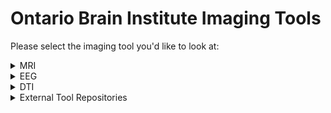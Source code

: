 # Ontario Brain Institute Imaging Tools

Please select the imaging tool you'd like to look at:

    
    
<details>
<summary>MRI</summary> 
    &nbsp  
    <blockquote><details><summary> Data Collection Pipelines</summary>
MRI data is collected and processed in the MRI scanner before undergoing data curation.
</details></blockquote>

<blockquote><details><summary> Data Curation and Processing Pipelines</summary>
&nbsp 
    
| Tool/Pipeline | Description | Requirements | Compute Location | Research Area(s) |
| ---------------- | ----------- | --------------------------- | ----------- | ---------|
| Naming convention pipeline | Pipeline that re-names data to be more easily processed on SPReD.<details><summary>License</summary>Creative Commons Attribution 3.0</details> | N/A | [Brain-CODE](https://www.braincode.ca/) | Cerebral Palsy, Depression, Epilepsy, Neurodegeneration, Neurodevelopment |
| Scan Aquisition Pipeline | Pipeline that checks to see if there's a scan acquisition protocol which outlines specific criteria for scans.<details><summary>License</summary>Creative Commons Attribution 3.0</details> | N/A |[Brain-CODE](https://www.braincode.ca/) | Cerebral Palsy, Depression, Epilepsy, Neurodegeneration, Neurodevelopment |
| [fBIRN](https://www.nitrc.org/projects/fbirn/) | Quality control for any changes in function in fMRI. Stores data in HTML file. Used for non-human/phantom data. <details><summary>License</summary>BSD and BIRN</details> | N/A | At the lab | Cerebral Palsy, Depression, Epilepsy, Neurodegeneration, Neurodevelopment |
| [MRIQC](https://github.com/nipreps/mriqc/tree/c57059ee82c2bf07d188dbb588407a41116a1a61) | Program run on human brain scans and structural scans to provide summary variables. Is used to track outliers and indicate any potential problems in MRI function. Stores data in sessions on SPReD. Designed originally to handle large datasets.<details><summary>License</summary>3-clause BSD</details> <details><summary>Tool Citation(s) </summary>    Esteban O, Birman D, Schaer M, Koyejo OO, Poldrack RA, Gorgolewski KJ; MRIQC: Advancing the Automatic Prediction of Image Quality in MRI from Unseen Sites; PLOS ONE 12(9):e0184661; doi:[10.1371/journal.pone.0184661](https://journals.plos.org/plosone/article?id=10.1371/journal.pone.0184661).</details> <details><summary>Relevant Publications</summary>[Esteban et al., 2017](https://doi.org/10.1101/216671), [Esteban et al.,2018](https://doi.org/10.1007/978-3-030-01364-6_21), [Sánchez et al., 2021]( https://doi.org/10.1101/2021.02.01.428681), [Provins et al., 2022](https://doi.org/10.31219/osf.io/8mcyz), [Reguig et al., 2022](https://doi.org/10.48550/arXiv.2205.15898)</details> | Large size CPU, ~1 GB of memory/task |  &emsp;&emsp;&emsp;&emsp; [Brain-CODE](https://www.braincode.ca/) &nbsp;&nbsp;&nbsp;&nbsp;&nbsp;&nbsp;&nbsp;&nbsp;&nbsp;&nbsp;&nbsp;&nbsp;&nbsp;&nbsp;&nbsp;&nbsp; | Depression, Neurodegeneration |
| [ANT](http://stnava.github.io/ANTs/) | Pipeline for registration to a template image (normalization). <details><summary>License</summary>Apache Version 2.0 </details> <details><summary>Tool Citation(s) </summary>Tustison, N. J., Cook, P. A., Klein, A., Song, G., Das, S. R., Duda, J. T., Kandel, B. M., van Strien, N., Stone, J. R., Gee, J. C., &amp; Avants, B. B. (2014). Large-scale evaluation of ants and freesurfer cortical thickness measurements. NeuroImage, 99, 166–179. [https://doi.org/10.1016/j.neuroimage.2014.05.044](https://www.sciencedirect.com/science/article/pii/S1053811914004091?via%3Dihub) </details> <details><summary>Relevant Publications</summary>[Walimuni et al., 2011](https://doi.org/10.1016/j.compbiomed.2010.10.009), [Sanchez et al., 2012]( https://doi.org/10.1080/87565641.2012.688900), [Hart et al., 2017](https://doi.org/10.1016/j.nicl.2017.04.026), [Wang et al., 2017]( https://www.frontiersin.org/articles/10.3389/fninf.2017.00017), [Birchfield et al., 2022](https://doi.org/10.48550/arXiv.2204.03576) </details> | N/A | [Brain-CODE](https://www.braincode.ca/) | Depression, Neurodegeneration |
| [Free Surfer - recon-all function](https://surfer.nmr.mgh.harvard.edu/fswiki/recon-all) | Function that conduct measurements of volumetric/thickness in all brain regions and looks at volume of grey matter, white matter, CSF in the brain. Takes 20 minutes per session. All results stored in session. <details><summary>License</summary>GNU General Public License Version 2.0 </details> <details><summary>Tool Citation(s) </summary> Citation will depend on what the recon-all function was used for. Citation information can be found [here](https://surfer.nmr.mgh.harvard.edu/fswiki/FreeSurferMethodsCitation).</details> <details><summary>Relevant Publications</summary> [Keller et al., 2012](https://doi.org/10.1007/s12021-012-9147-0), [Ellis et al., 2016](https://doi.org/10.1186/s13742-016-0147-0-o), [Muschelli et al., 2018](https://doi.org/10.12688/f1000research.14361.1), [Wu et al., 2018](https://doi.org/10.1002/hbm.24213), [Hou et al., 2020](https://doi.org/10.1371/journal.pone.0230754) </details>| Linux/OSX Operating Systems, 2GHz or faster processor, >4GB RAM, 3D Graphics Card with accelerated OpenGL drivers  | Frontenac | Depression, Neurodegeneration |
| Scan Rating Service with notification | Service which notifies researcher to rate the scan. Once done for each scan, a report is generated with the ratings of all scans. All metadata is compared against a set of known parameters and deviations are flagged. <details><summary>License</summary>Creative Commons Attribution 3.0</details> | N/A | [Brain-CODE](https://www.braincode.ca/) | Depression, Neurodegeneration |
| [OPPNI Pipeline](https://github.com/strotherlab/oppni) | Pipeline used for fMRI pre-processing. <details><summary>License</summary>GNU General Public License Version 3.0</details> <details><summary>Tool Citation(s) </summary> Strother SC, Anderson J, Hansen LK, Kjems U, Kustra R et al. (2002): The Quantitative Evaluation of Functional Neuroimaging Experiments: The NPAIRS Data Analysis Framework. NeuroImage 15:747–771 </details> <details><summary> Relevant Publications</summary>[Strother et al., 2002](https://doi.org/10.1006/nimg.2001.1034), [Karimpoor et al., 2017](https://www.frontiersin.org/articles/10.3389/fnhum.2017.00496), [Karimpoor et al., 2018](https://www.frontiersin.org/articles/10.3389/fnhum.2018.00030), [Theyers et al., 2021](https://www.frontiersin.org/articles/10.3389/fpsyt.2021.617997)</details> | Large size CPU | Frontenac | Depression, Neurodegeneration |
| [Freesurfer](https://surfer.nmr.mgh.harvard.edu/fswiki/FreeSurferBeginnersGuide) | Set of software tools for study of cortical and subcortical anatomy. Similar function to CIVET. <details><summary>License</summary>[Software License](https://surfer.nmr.mgh.harvard.edu/fswiki/FreeSurferSoftwareLicense)</details><details><summary>Tool Citation(s)</summary>Citation will depend on what the recon-all function was used for. Citation information can be found [here](https://surfer.nmr.mgh.harvard.edu/fswiki/FreeSurferMethodsCitation).</details><details><summary>Relevant Publications</summary>[Tae et al., 2008](https://doi.org/10.1007/s00234-008-0383-9), [Fischl, 2012](https://doi.org/10.1016/j.neuroimage.2012.01.021), [Gronenschild et al., 2012](https://doi.org/10.1371/journal.pone.0038234), [Wisse et al., 2014](https://www.frontiersin.org/articles/10.3389/fnagi.2014.00261)</details>| Linux/OSX Operating Systems, 2GHz or faster processor, >4GB RAM, 3D Graphics Card with accelerated OpenGL drivers | At the lab | Depression, Neurodevelopment |    
| [ICN](https://www.nitrc.org/projects/icn_atlas/) | Software that uses fMRI data to create a functional network. Was used by CAN-BIND researchers to isolates 10 different networks. <details><summary>License</summary>Creative Commons Attribution 4.0</details> <details><summary>Tool Citation(s) </summary> Kozák, L. R., van Graan, L. A., Chaudhary, U. J., Szabó, Á. G., &amp; Lemieux, L. (2017). ICN_Atlas: Automated description and quantification of functional MRI activation patterns in the framework of Intrinsic Connectivity Networks. NeuroImage, 163, 319–341. [https://doi.org/10.1016/j.neuroimage.2017.09.014](https://doi.org/10.1016/j.neuroimage.2017.09.014) </details> <details><summary>Relevant Publications</summary> [Bushov et al., 2020](https://doi.org/10.1016/j.procs.2020.02.121), [Bukhari-Parlakturk et al., 2021](https://doi.org/10.1101/2021.05.14.21257239), [Marstaller et al., 2021](https://doi.org/10.1002/hbm.25199), [Vaudano et al., 2021](https://doi.org/10.1007/s10548-021-00857-x), [Elin et al., 2022](https://doi.org/10.3389/fnhum.2022.791577) </details> | N/A | At the lab | Depression |
| [MIST Atlas](https://simexp.github.io/multiscale_dashboard/index.html) | Atlas that contains parcellation of MRI images. <details><summary>License</summary> atlas can be accessed on neurovalt, which has an MIT License</details> <details><summary>Tool Citation(s) </summary> Urchs, Sebastian; Armoza, Jonathan; Benhajali, Yassine; St-Aubin, Jolène; Orban, Pierre; Bellec, Pierre (2017): MIST: A multi-resolution parcellation of functional networks. figshare. Dataset. https://doi.org/10.6084/m9.figshare.5633638.v1  </details> <details><summary>Relevant Publications</summary>[Combrisson et al., 2019](https://www.frontiersin.org/articles/10.3389/fninf.2019.00014), [Urchs et al., 2019](https://doi.org/10.12688/mniopenres.12767.2), [Dadi et al., 2020](https://doi.org/10.1016/j.neuroimage.2020.117126), [Spisak et al., 2020](https://doi.org/10.1038/s41467-019-13785-z), [Nogovitsyn et al., 2022](https://www.sciencedirect.com/science/article/abs/pii/S0920996421005259)</details> | N/A | At the lab | Depression | 
| EPInorm | **seems to be an approach rather than a software/tool** Tool used for spatial normalization on both the resting state and task fMRI data <details><summary>License</summary></details> <details><summary>Tool Citation(s) </summary>  </details> <details><summary>Relevant Publications</summary> </details> | N/A | At the lab | Depression |
| [afni_refacer](https://github.com/PennLINC/afni_refacer) | MRI Defacing tool that uses a pre-defined mask aligned using AFNI 3dAllineate and an MNI template. <details><summary>License</summary>MIT License</details> <details><summary>Tool Citation(s) </summary> Cox RW. AFNI: Software for analysis and visualization of functional magnetic resonance neuroimages. Comput Biomed Res. (1996) 29:162–173. </details> <details><summary>Relevant Publications</summary>[Cox, 1996](https://doi.org/10.1006/cbmr.1996.0014), [Gießler et al., 2021](https://doi.org/10.1515/cdbme-2021-1028), [Theyers et al., 2021](https://www.frontiersin.org/articles/10.3389/fpsyt.2021.617997), [Rubbert et al., 2022](https://doi.org/10.1186/s13244-022-01195-7)</details> | N/A | At the lab | Depression |   
| [deepdefacer](https://pypi.org/project/deepdefacer/) | MRI Defacing tool that utilizes a pre=defined model of facial probabilities to calculate the probabilities of facial features within a region. These probabilities are then used to create a binary mask that is used to remove facial features. <details><summary>License</summary>MIT License</details> <details><summary>Tool Citation(s) </summary> Khazane A, Hoachuck J, Gorgolewski KJ, Poldrack RA. DeepDefacer: automatic removal of facial features from MR scans via U-net image segmentation. arXiv. (2019). </details> <details><summary>Relevant Publications</summary> [Gießler et al., 2021](https://doi.org/10.1515/cdbme-2021-1028), [Theyers et al., 2021](https://www.frontiersin.org/articles/10.3389/fpsyt.2021.617997), [Khazane et al., 2022](http://arxiv.org/abs/2205.15536)</details> | N/A | At the lab | Depression |
| [mri_deface](https://surfer.nmr.mgh.harvard.edu/fswiki/mri_deface)  | MRI Defacing tool that assigns the probability of a voxen being either a face or a brain and removes voxels that have a non-zero probability of being a face but zero probability of being a brain. <details><summary>License</summary>[Software License](https://surfer.nmr.mgh.harvard.edu/fswiki/FreeSurferSoftwareLicense)</details> <details><summary>Tool Citation(s) </summary> Bischoff-Grethe A, Ozyurt IB, Busa E, Quinn BT, Fennema-Notestine C, Clark CP, et al. A technique for the deidentification of structural brain MR images. Hum Brain Mapp. (2007) 28:892–903. doi: 10.1002/hbm.20312 </details> <details><summary>Relevant Publications</summary> [Bischoff‐Grethe et al., 2007](https://doi.org/10.1002/hbm.20312), [Schwarz et al., 2020](https://doi.org/10.1002/alz.045157), [Buimer et al., 2021](https://doi.org/10.1002/hbm.25459), [Schwarz et al., 2021](https://doi.org/10.1016/j.neuroimage.2021.117845), [Theyers et al., 2021](https://www.frontiersin.org/articles/10.3389/fpsyt.2021.617997) </details> | [FreeSurfer](https://github.com/freesurfer/freesurfer) | At the lab | Depression |
| [mridefacer](https://github.com/mih/mridefacer) | MRI Defacing tool that skull strips input MRI scans and aligns the result with a pre-defined mask using FSL-FLIRT and a template T1 brain. The mask is then applied to the original mask to remove face and ear voxels. <details><summary>License</summary>MIT License</details> <details><summary>Tool Citation(s) </summary> In-text Citation: (https://github.com/mih/mridefacer) </details> <details><summary>Relevant Publications</summary>[Buimer et al., 2021](https://doi.org/10.1002/hbm.25459), [Herholz et al., 2021](https://doi.org/10.21105/joss.03169), [Theyers et al., 2021](https://www.frontiersin.org/articles/10.3389/fpsyt.2021.617997) </details> | [FSL](https://fsl.fmrib.ox.ac.uk/fsl/fslwiki/FSL) | At the lab | Depression |
| [pydeface](https://github.com/poldracklab/pydeface) | MRI Defacing tool that uses FSL-FLIRT to align the pre-defined mask and a template T1 structural scan to the input MRI scan and remove face voxels. <details><summary>License</summary>MIT License</details> <details><summary>Tool Citation(s) </summary> Gulban OF, Nielson D, Poldrack R, Lee J, Gorgolewski C, Vanessasaurus, Ghosh S. poldracklab/pydeface: v2.0.0 (Version v2.0.0). Zenodo. (2019). doi: 10.5281/zenodo/3524401 </details> <details><summary>Relevant Publications</summary> [Schwarz et al., 2020](https://doi.org/10.1002/alz.045157), [Theyers et al., 2021](https://www.frontiersin.org/articles/10.3389/fpsyt.2021.617997), [Bhalerao et al., 2022](https://doi.org/10.1016/j.neurad.2021.03.001), [Rubbert et al., 2022](https://doi.org/10.1186/s13244-022-01195-7), [Sahlsten et al., 2022](https://doi.org/10.1101/2022.01.22.22269695)</details> | [FSL](https://fsl.fmrib.ox.ac.uk/fsl/fslwiki/FSL), Python 3, [NumPy](https://numpy.org/), [NiBabel](https://nipy.org/nibabel/), [Nipype](https://nipype.readthedocs.io/en/latest/) | At the lab | Depression |   
| [quickshear](https://github.com/nipy/quickshear) | MRI Defacing tool that uses a previously created brain mask to draw a plane that divides the face and brain and removes all the voxels on the face side. <details><summary>License</summary>BSD 3 Clause License</details> <details><summary>Tool Citation(s) </summary> Schimke N, Kuehler M, Hale J. Preserving privacy in structural neuroimages. In: Li Y, editor. Data and Applications Security and Privacy XXV Lecture Notes in Computer Science. Berlin; Heidelberg: Springer (2011). p. 301–8. doi: 10.1007/978-3-642-22348-8_26 </details> <details><summary>Relevant Publications</summary> [Schimke & Hale, 2011](https://www.researchgate.net/profile/J-Hale/publication/262319696_Quickshear_defacing_for_neuroimages/links/570b97ee08aed09e917516b1/Quickshear-defacing-for-neuroimages.pdf), [de Sitter et al., 2020](https://doi.org/10.1007/s00330-019-06459-3), [Herholz et al., 2021](https://joss.theoj.org/papers/10.21105/joss.03169.pdf), [Theyers et al., 2021](https://www.frontiersin.org/articles/10.3389/fpsyt.2021.617997) </details> | N/A | At the lab | Depression |
| [ITK-SNAP](http://www.itksnap.org/pmwiki/pmwiki.php) |Tool aided by an overlay of the subject’s gray matter tissue probability map to perform voxel-wise segmentation <details><summary>License</summary>GNU General Public License</details> <details><summary>Tool Citation(s) </summary> Paul A. Yushkevich, Joseph Piven, Heather Cody Hazlett, Rachel Gimpel Smith, Sean Ho, James C. Gee, and Guido Gerig. User-guided 3D active contour segmentation of anatomical structures: Significantly improved efficiency and reliability. Neuroimage 2006 Jul 1;31(3):1116-28. </br><br> Authors also request to include the link to the ITK-SNAP website (http://www.itksnap.org/). </details> <details><summary>Relevant Publications</summary>[Yushkevich et al., 2006](https://doi.org/10.1016/j.neuroimage.2006.01.015), [Fedorov et al., 2012](https://doi.org/10.1016/j.mri.2012.05.001), [Gomes et al., 2020](https://doi.org/10.1007/s11282-019-00397-y), [Ngo et al., 2021](https://doi.org/10.3390/diagnostics11101890), [Suh et al., 2021](https://www.sciencedirect.com/science/article/pii/S0306453021002225?via%3Dihub) </details> | N/A | At the lab | Depression |
| [SPM12 - VBM-Segment tool](https://www.fil.ion.ucl.ac.uk/~john/misc/VBMclass10.pdf) | SPM Tool used to perform voxel-wise segmentation <details><summary>License</summary>GNU General Public License</details> <details><summary>Tool Citation(s) </summary> Statistical Parametric Mapping: The Analysis of Functional Brain Images—1st Edition. (n.d.). Retrieved August 8, 2022, from https://www.elsevier.com/books/statistical-parametric-mapping-the-analysis-of-functional-brain-images/penny/978-0-12-372560-8 </details> <details><summary>**Relevant Publications**</summary> </details> | [MATLAB](https://www.mathworks.com/products/matlab.html) | At the lab | Depression | 
| [OSIRIX](https://www.osirix-viewer.com/) | Software used for confirmation of de-identification of MRI data by EpLink researchers. <details><summary>License</summary>Perpetual License </details> <details><summary>Tool Citation(s) </summary> Rosset, A., Spadola, L., & Ratib, O. (2004). OsiriX: An Open-Source Software for Navigating in Multidimensional DICOM Images. Journal of Digital Imaging, 17(3), 205–216. https://doi.org/10.1007/s10278-004-1014-6 </details><details><summary>Relevant Publications</summary> [Ratib & Rosset, 2006](https://doi.org/10.1007/s11548-006-0056-2), [Vides Canas et al., 2007](https://doi.org/10.1109/IEMBS.2007.4352974), [Fortin & Battié, 2012](https://doi.org/10.2522/ptj.20110380), [Deora et al., 2020](https://doi.org/10.1016/j.wneu.2020.05.146) </details>| Only compatible on Mac Computers, >6 GB RAM | At the lab | Epilepsy |
| [MANGO](https://ric.uthscsa.edu/mango/mango.html) | Software used for confirmation of de-identification of MRI data by EpLink researchers. <details><summary>License</summary> Freeware License </details> <details><summary>Tool Citation(s) </summary> In-text citation:<br> Lancaster, Martinez; www.ric.uthscsa.edu/mango</details> <details><summary>Relevant Publications</summary> [Shih et al., 2011](https://doi.org/10.1038/jcbfm.2010.173), [Lancaster et al., 2012](https://www.frontiersin.org/articles/10.3389/fninf.2012.00023), [Dager et al., 2015](https://doi.org/10.1038/npp.2014.187), [Hassan et al., 2016](https://doi.org/10.1038/srep25295) </details> | N/A | At the lab | Epilepsy |
| [SABRE](https://sabre.brainlab.ca/docs/index.html#) | Pipeline used for the identification of volumetrics in lesion data for structural MRI images. <details><summary>License</summary>GNU General Public License Version 3.0</details> <details><summary>Tool Citation(s) </summary> Dade L.A., Gao F.Q., Kovacevic N., Roy P., Rockel C., O'Toole C.M., Lobaugh N.J., Feinstein A., Levine B., Black S.E.  (2004).  Semiautomatic brain region extraction: a method of parcellating brain regions from structural magnetic resonance images. Neuroimage, 22, 1492-502. </details> <details><summary>Relevant Publications</summary> [Dade et.al., 2004](https://doi.org/10.1016/j.neuroimage.2004.03.023), [Ramirez et.al., 2011](https://doi.org/10.1016/j.neuroimage.2010.09.013), [Ramirez et.al., 2013](https://doi.org/10.1007/s10548-012-0228-z), [Ramirez et.al., 2020](https://www.frontiersin.org/articles/10.3389/fneur.2020.00847) </details> | N/A | At the lab | Neurodegeneration |
| [Lesion Explorer](https://sabre.brainlab.ca/docs/processing/stage7.html#lesion-explorer-le) | Tool used for segmentation of regions of interest, automatic identification of white matter hyperintensities, and capturing of enlarged periventricular spaces in DTI data. <details><summary>License</summary>GNU General Public License Version 3.0</details> <details><summary>Tool Citation(s) </summary> Ramirez, J., Scott, C. J. M., McNeely, A. A., Berezuk, C., Gao, F., Szilagyi, G. M., & Black, S. E. (2014). Lesion Explorer: A Video-guided, Standardized Protocol for Accurate and Reliable MRI-derived Volumetrics in Alzheimer’s Disease and Normal Elderly. JoVE (Journal of Visualized Experiments), 86, e50887. https://doi.org/10.3791/50887 </br><br>Ramirez, J., Gibson, E., Quddus, A., Lobaugh, N. J., Feinstein, A., Levine, B., Scott, C. J. M., Levy-Cooperman, N., Gao, F. Q., & Black, S. E. (2011). Lesion Explorer: A comprehensive segmentation and parcellation package to obtain regional volumetrics for subcortical hyperintensities and intracranial tissue. NeuroImage, 54(2), 963–973. https://doi.org/10.1016/j.neuroimage.2010.09.013 </details><details><summary>Relevant Publications</summary> [Ramirez et al., 2011](https://doi.org/10.1016/j.neuroimage.2010.09.013), [Ramirez et al., 2013](https://doi.org/10.1007/s10548-012-0228-z), [Ramirez et al., 2014](https://doi.org/10.3233/JAD-132528), [Haddad et al., 2019](https://www.ncbi.nlm.nih.gov/pmc/articles/PMC6924651/) </details>| N/A | At the lab | Neurodegeneration |
| [FLEX](https://sabre.brainlab.ca/docs/processing/stage7.html#fuzzy-lesion-extractor-flex-coming-soon) (Coming soon!) | Tool used for segmentation of regions of interest and automatic identification of white matter hyperintensities in DTI data. <details><summary>License</summary>GNU General Public License Version 3.0</details> <details><summary>Tool Citation(s)</summary>Gibson E., Gao F., Black S.E., Lobaugh N.J.  (2010).  Automatic segmentation of white matter hyperintensities in the elderly using FLAIR images at 3T. Journal of Magnetic Resonance Imaging, 31, 1311-22.</details> <details><summary>Relevant Publications</summary> [Borghesani et al., 2013](https://doi.org/10.1016/j.neuropsychologia.2013.03.005), [Makedonov et al., 2013](https://doi.org/10.1371/journal.pone.0067652), [Huang et al., 2014](https://doi.org/10.1016/j.psyneuen.2013.09.027), [Haddad et al., 2019](https://doi.org/10.1371/journal.pone.0226715) </details> | N/A | At the lab | Neurodegeneration |
| [Sunnybrook Modified ITK-SNAP](https://github.com/sbips/itksnapsb) | Software that allows for editing and viewing of structural MRI data. <details><summary>License</summary>GNU General Public License Version 3.0</details> <details><summary>Tool Citation(s) </summary> Yushkevich, P. A., Piven, J., Hazlett, H. C., Smith, R. G., Ho, S., Gee, J. C., & Gerig, G. (2006). User-guided 3D active contour segmentation of anatomical structures: Significantly improved efficiency and reliability. NeuroImage, 31(3), 1116–1128. https://doi.org/10.1016/j.neuroimage.2006.01.015 </details> <details><summary>Relevant Publications</summary>[Yushkevich et al., 2006](https://doi.org/10.1016/j.neuroimage.2006.01.015), [Ramirez et al., 2011](https://doi.org/10.1016/j.neuroimage.2010.09.013), [Lam et al., 2018](https://doi.org/10.1016/j.jns.2017.11.007), [Ramirez et al., 2020](https://www.frontiersin.org/articles/10.3389/fneur.2020.00847)</details> | N/A | At the lab | Neurodegeneration |
| [ANALYZE Software](https://analyzedirect.com) | Software used for manual editing and checking procedures of structural MRI data. <details><summary>License</summary>Commercial License</details> <details><summary>Relevant Publications</summary> [Dade et.al., 2004](https://www.sciencedirect.com/science/article/pii/S1053811904001612?casa_token=LM8jd4F76UIAAAAA:MaSU1U3Hq636IU-0u1ASeyhpNFNmolFRc51fH9tSOUvwsjPvDe-JZhEgpMLY_n7oZgMYnRz1uvI), [Gibson et.al., 2010](https://onlinelibrary.wiley.com/doi/full/10.1002/jmri.22004), [Nestor et.al., 2012](https://www.sciencedirect.com/science/article/pii/S1053811912010853?casa_token=jPNTFVIQswoAAAAA:C9rVpy4jd0rnP1CtIQxNK-0BHaixLJ-NB-q5BubDvcjLkWWG4BCYnxpLmsEPlts503Z-opFHgfo), [Ramirez et.al., 201](https://content.iospress.com/articles/journal-of-alzheimers-disease/jad132528)5 </details> | N/A | At the lab | Neurodegeneration |
| [FSL - FLIRT](https://fsl.fmrib.ox.ac.uk/fsl/fslwiki/FLIRT) | Tool that is used for intra and inter modal brain image registration. <details><summary>License</summary> Oxford License</details> <details><summary>Tool Citation(s) </summary> M. Jenkinson and S.M. Smith. A global optimisation method for robust affine registration of brain images. Medical Image Analysis, 5(2):143-156, 2001.</br> <br>M. Jenkinson, P.R. Bannister, J.M. Brady, and S.M. Smith. Improved optimisation for the robust and accurate linear registration and motion correction of brain images. NeuroImage, 17(2):825-841, 2002.</br> <br>Greve, D.N. and Fischl, B. Accurate and robust brain image alignment using boundary-based registration. NeuroImage, 48(1):63-72, 2009. </br> </details> <details><summary>Relevant Publications</summary>[Jenkinson & Smith, 2001](https://doi.org/10.1016/s1361-8415(01)00036-6), [Smith et al., 2004](https://doi.org/10.1016/j.neuroimage.2004.07.051), [Lancaster et al., 2007](https://doi.org/10.1002/hbm.20345), [Ramirez et al., 2011](https://doi.org/10.1016/j.neuroimage.2010.09.013), [Jenkinson et al., 2012](https://doi.org/10.1016/j.neuroimage.2011.09.015), [Muschelli et al., 2015](https://www.ncbi.nlm.nih.gov/pmc/articles/PMC4911193/) </details> | >16 GB RAM, Swap space at least equal to GB of RAM, Disk space at least 10 times the size of data sets, FSL | At the lab | Neurodegeneration |
| [FSL - BET](https://fsl.fmrib.ox.ac.uk/fsl/fslwiki/BET) | Tool that is used to extract the intra-cranial volume for each subject by removal of the skull and infratentorial structures. <details><summary>License</summary> Oxford License </details> <details><summary>Tool Citation(s) </summary> S.M. Smith. Fast robust automated brain extraction. Human Brain Mapping, 17(3):143-155, November 2002. </br> <br>If skull and scalp surface extraction functions are also used, please also reference the following:</br> <br> M. Jenkinson, M. Pechaud, and S. Smith. BET2: MR-based estimation of brain, skull and scalp surfaces. In Eleventh Annual Meeting of the Organization for Human Brain Mapping, 2005. </details> <details><summary>Relevant Publications</summary> [Smith et al., 2004](https://doi.org/10.1016/j.neuroimage.2004.07.051), [Smith et al., 2006](https://doi.org/10.1016/j.neuroimage.2006.02.024), [Nestor et al., 2013](https://doi.org/10.1016/j.neuroimage.2012.10.081), [Cengiz et al., 2022](https://doi.org/10.1007/s10334-022-01030-6), [Diaz-Hurtado et al., 2022](https://doi.org/10.1007/s00234-022-03019-3) </details> | >16 GB RAM, Swap space at least equal to GB of RAM, Disk space at least 10 times the size of data sets, FSL | At the lab | Neurodegeneration |
| [N3 Software](https://github.com/BIC-MNI/N3) | Software that corrects for intensity nonuniformity in MRI data by using nonparametric nonuniform intensity normalization. <details><summary>License</summary> https://github.com/BIC-MNI/N3/blob/master/COPYING </details> <details><summary>Tool Citation(s) </summary> Sled JG, Zijdenbos AP, Evans AC. A nonparametric method for automatic correction of intensity nonuniformity in MRI data. IEEE Trans Med Imaging 1998;17:87–97. </details> <details><summary>Relevant Publications</summary> [Jones & Wong, 2002](https://doi.org/10.1117/12.467069), [Zhuge et al., 2009](https://doi.org/10.1016/j.compmedimag.2008.09.004), [Gibson et al., 2010](https://doi.org/10.1002/jmri.22004), [Tustison et al., 2010](https://doi.org/10.1109/TMI.2010.2046908), [Lin et al., 2011](https://doi.org/10.1118/1.3519869), [Larsen et al., 2014](https://doi.org/10.1007/978-3-319-12289-2_1) </details> | [MINC](https://www.mcgill.ca/bic/software/minc) and [netCDF](https://www.unidata.ucar.edu/software/netcdf/) packages, [Perl](https://www.perl.org/), [mni_perllib](https://packages.bic.mni.mcgill.ca/tgz/) library | At the lab | Neurodegeneration |
| [FSL - FAST](https://fsl.fmrib.ox.ac.uk/fsl/fslwiki/FAST?highlight=%28mfast%29) (Previously mfast) | Software used for bias correction and to correct intensity inhomogeneities present in MRI data. <details><summary>License</summary> Oxford License</details> <details><summary>Tool Citation(s) </summary> Zhang, Y. and Brady, M. and Smith, S. Segmentation of brain MR images through a hidden Markov random field model and the expectation-maximization algorithm. IEEE Trans Med Imag, 20(1):45-57, 2001. </details> <details><summary>Relevant Publications</summary> [Smith et al., 2004]( https://doi.org/10.1016/j.neuroimage.2004.07.051), [Gibson et al., 2010](https://doi.org/10.1002/jmri.22004), [Glasser et al., 2013](https://doi.org/10.1016/j.neuroimage.2013.04.127), [Droby et al., 2021](https://doi.org/10.1371/journal.pone.0254597) </details> | >16 GB RAM, Swap space at least equal to GB of RAM, Disk space at least 10 times the size of data sets, FSL | At the lab | Neurodegeneration |
| [SPM Software](https://www.fil.ion.ucl.ac.uk/spm/) | Collection of MATLAB functions and subroutines that uses a thresholded probabilistic white matter template to create a white matter mask. <details><summary>License</summary>GNU General Public License Version 2.0</details> <details><summary>Tool Citation(s) </summary>Litvak, V., Mattout, J., Kiebel, S., Phillips, C., Henson, R., Kilner, J., Barnes, G., Oostenveld, R., Daunizeau, J., Flandin, G., Penny, W., & Friston, K. (2011). EEG and MEG Data Analysis in SPM8. Computational Intelligence and Neuroscience, 2011, e852961. https://doi.org/10.1155/2011/852961</details> <details><summary>Relevant Publications</summary> [Tzourio-Mazoyer et al., 2002](https://doi.org/10.1006/nimg.2001.0978), [Ashburner, 2009](https://doi.org/10.1016/j.mri.2009.01.006), [Gibson et al., 2010](https://doi.org/10.1002/jmri.22004), [Kazemi & Noorizadeh, 2014](https://pubmed.ncbi.nlm.nih.gov/25505764/) </details> | MATLAB | At the lab | Neurodegeneration |
| [Standards (Shiny) App](https://github.com/ondri-nibs/standards_app) | Performs standard checks on ONDRI data <details><summary>License</summary>GNU General Public License Version 3.1</details> | R, Rstudio | At the lab | Neurodegeneration| 
| [Data Preparation (Shiny) App](https://github.com/ondri-nibs/dataprep_app) | Prepares ONDRI data for outlier analysis. <details><summary>License</summary>GNU General Public License Version 3.0</details> | R, RStudio, [GSVD](https://github.com/derekbeaton/GSVD) and [ours](https://github.com/derekbeaton/OuRS) R Packages | At the lab | Neurodegeneration| 
| [Outliers (Shiny) App](https://github.com/ondri-nibs/outliers_app) | Performs outlier analyses on ONDRI data <details><summary>License</summary>GNU General Public License Version 3.2</details> | R, Rstudio | At the lab | Neurodegeneration | 
| [fMRIPrep](https://github.com/nipreps/fmriprep) | Preprocessing pipeline for task-based and resting-state functional MRI. <details><summary>License</summary>Apache Version 2.0</details><details><summary>Tool Citation(s)</summary> Esteban, O., Ciric, R., Finc, K., Blair, R. W., Markiewicz, C. J., Moodie, C. A., Kent, J. D., Goncalves, M., DuPre, E., Gomez, D. E. P., Ye, Z., Salo, T., Valabregue, R., Amlien, I. K., Liem, F., Jacoby, N., Stojić, H., Cieslak, M., Urchs, S., … Gorgolewski, K. J. (2020). Analysis of task-based functional MRI data preprocessed with fMRIPrep. Nature Protocols, 15(7), 2186–2202. https://doi.org/10.1038/s41596-020-0327-3 </br><br>Esteban, O., Markiewicz, C. J., Blair, R. W., Moodie, C. A., Isik, A. I., Erramuzpe, A., Kent, J. D., Goncalves, M., DuPre, E., Snyder, M., Oya, H., Ghosh, S. S., Wright, J., Durnez, J., Poldrack, R. A., & Gorgolewski, K. J. (2019). fMRIPrep: A robust preprocessing pipeline for functional MRI. Nature Methods, 16(1), 111–116. https://doi.org/10.1038/s41592-018-0235-4</details><details><summary>Relevant Publications</summary>[Ciric et al., 2018](https://doi.org/10.1038/s41596-018-0065-y), [Esteban et al., 2019](https://doi.org/10.1038/s41592-018-0235-4), [Nastase et al., 2019](https://doi.org/10.1093/scan/nsz037), [Botvinik-Nezer et al., 2020](https://doi.org/10.1038/s41586-020-2314-9), [Esteban et al., 2020](https://doi.org/10.1038/s41596-020-0327-3)</details> | N/A | At the lab | Neurodevelopment |
| [Bpipe](https://github.com/ssadedin/bpipe/) | Preprocessing pipeline (masking, image registration, etc). Needed for CIVET/MAGeT/Freesurfer.  <details><summary>License</summary>New BSD License</details><details><summary>Tool Citation(s)</summary>Sadedin S, Pope B & Oshlack A, Bpipe: A Tool for Running and Managing Bioinformatics Pipelines, Bioinformatics</details> <details><summary>Relevant Publications</summary>[Köster & Rahmann, 2012](https://doi.org/10.1093/bioinformatics/bts480), [Leipzig, 2017](https://doi.org/10.1093/bib/bbw020), [Germann et al., 2020](https://doi.org/10.1016/j.bpsc.2020.01.004), [Neudorfer et al., 2020](https://doi.org/10.1038/s41597-020-00644-6)</details> | N/A | At the lab | Neurodevelopment |
| [CIVET](http://www.bic.mni.mcgill.ca/ServicesSoftware/CIVET-2-1-0-Table-of-Contents) | Cortical morphometry pipeline that uses deformable models to fit and measure the human cortex. Similar function to Freesurfer. <details><summary>License</summary>https://github.com/aces/CIVET/blob/master/COPYING</details><details><summary>Tool Citation(s)</summary>Y. Ad-Dab'bagh et al., "The CIVET image-processing environment: A fully automated comprehensive pipeline for anatomical neuroimaging research", in "Proceedings of the 12th Annual Meeting of the Organization for Human Brain Mapping", M. Corbetta, ed. (Florence, Italy, NeuroImage), 2006</details><details><summary>Relevant Publications</summary>[Ad-Dab'bagh et al., 2006](https://www.bic.mni.mcgill.ca/users/yaddab/Yasser-HBM2006-Poster.pdf), [Bermudez et al., 2009](https://doi.org/10.1093/cercor/bhn196), [Gong et al., 2009](https://doi.org/10.1523/JNEUROSCI.2308-09.2009), [Seminowicz et al., 2011](https://doi.org/10.1523/JNEUROSCI.5280-10.2011)</details> | N/A | At the lab | Neurodevelopment |
| [MAGeT](https://github.com/CobraLab/MAGeTbrain) | General purpose segmentation pipeline that does automatic template generation for multi-atlas segmentation. <details><summary>License</summary>[Academic Public License](https://github.com/CoBrALab/MAGeTbrain/blob/simplified-labelmask/LICENSE)</details><details><summary>Tool Citation(s)</summary>Pipitone J, Park MT, Winterburn J, et al. Multi-atlas segmentation of the whole hippocampus and subfields using multiple automatically generated templates. Neuroimage. 2014<br></br> M Mallar Chakravarty, Patrick Steadman, Matthijs C van Eede, Rebecca D Calcott, Victoria Gu, Philip Shaw, Armin Raznahan, D Louis Collins, and Jason P Lerch. Performing label-fusion-based segmentation using multiple automatically generated templates. Hum Brain Mapp, 34(10):2635–54, October 2013. (doi:10.1002/hbm.22092)</details> <details><summary>Relevant Publications</summary>[Chakravarty et al., 2012](https://doi.org/10.1002/hbm.22092), [Park et al., 2014](https://doi.org/10.1016/j.neuroimage.2014.03.037), [Pipitone et al., 2014](https://doi.org/10.1016/j.neuroimage.2014.04.054), [Guo et al., 2015](https://doi.org/10.1016/j.nicl.2015.07.019)</details>| Python 3, [ANTs](http://stnava.github.io/ANTs/) (with MINC enabled), [minc-toolkit-v2](https://en.wikibooks.org/wiki/MINC/Introduction), [pyminc](https://github.com/Mouse-Imaging-Centre/pyminc), [minc-stuffs](https://github.com/Mouse-Imaging-Centre/minc-stuffs), [qbatch](https://github.com/pipitone/qbatch) (for cluster integration), [gnu-parallel](https://www.gnu.org/software/parallel/) | At the lab | Neurodevelopment |
| [Pydpiper](https://github.com/Mouse-Imaging-Centre/pydpiper) | Neuroimaging registration toolkit written in Python. <details><summary>License</summary>[Modified BSD License](https://github.com/Mouse-Imaging-Centre/pydpiper/blob/main/LICENSE)</details><details><summary>Tool Citation(s)</summary>Friedel, M., van Eede, M. C., Pipitone, J., Chakravarty, M. M., & Lerch, J. P. (2014). Pydpiper: A flexible toolkit for constructing novel registration pipelines. Frontiers in Neuroinformatics, 8. https://www.frontiersin.org/articles/10.3389/fninf.2014.00067 </details><details><summary>Relevant Publications</summary>[Friedel et al., 2014](https://www.frontiersin.org/articles/10.3389/fninf.2014.00067), [van der Plas et al., 2017](https://doi.org/10.1002/brb3.621), [Qiu et al., 2018](https://doi.org/10.1038/s41467-018-04921-2), [Yee et al., 2018](https://doi.org/10.1016/j.neuroimage.2018.05.028)</details>| N/A | At the lab | Neurodevelopment |
| [Minc-toolkit2](https://github.com/BIC-MNI/minc-toolkit-v2) | Set of software tools for advanced image processing, pipelining, statistical analysis, and visualization. <details><summary>License</summary>GNU General Public License Version 3.0 </details><details><summary>Tool Citation(s)</summary>MINC Toolkit. McConnell Brain Imaging Centre. Available at: http://www.bic.mni.mcgill.ca/ServicesSoftware/MINC. Accessed August 4, 2022.</details><details><summary>Relevant Publications</summary>[Xiao et al., 2017](https://doi.org/10.1002/mp.12268), [Zukotynski et al., 2020](https://doi.org/10.1097/RLU.0000000000003043), [Gaj et al., 2021](https://doi.org/10.1371/journal.pone.0255939), [Zeineldin et al., 2021](https://doi.org/10.1007/978-3-030-87589-3_60)</details>| N/A | At the lab | Neurodevelopment |

</details></blockquote>



<blockquote><details><summary>Data Analysis Pipeline</summary>
&nbsp

| Tool/Pipeline | Description | Requirements | Compute Location | Research Area(s) |
| ---------------- | ----------- | --------------------------- | ----------- | ---------|
| [MATLAB](https://www.mathworks.com/products/matlab.html) | Used for data visualization for structural MRI data | N/A | At the lab | Depression, Neurodegeneration |
| [Nilearn](https://nilearn.github.io/stable/index.html) | Python package that uses statistical and machine-learning tools to perform analyses on brain volumes such as feature parcellation, automated anatomical labeling (AAL), and connectivity estimation. <details><summary>License</summary>New BSD License </details><details><summary>Tool Citation(s)</summary>Abraham, A., Pedregosa, F., Eickenberg, M., Gervais, P., Mueller, A., Kossaifi, J., Gramfort, A., Thirion, B., & Varoquaux, G. (2014). Machine learning for neuroimaging with scikit-learn. Frontiers in Neuroinformatics, 8. https://www.frontiersin.org/articles/10.3389/fninf.2014.00014</details> <details><summary>Relevant Publications</summary>[Abraham et al., 2014](https://www.frontiersin.org/articles/10.3389/fninf.2014.00014), [J. Huntenburg et al., 2017](https://doi.org/10.3897/rio.3.e12342), [J. M. Huntenburg et al., 2018](https://doi.org/10.1093/gigascience/giy082), [Harris et al., 2022](https://doi.org/10.1016/j.nicl.2022.103120)</details> | [matplotlib](https://matplotlib.org/) | At the lab | Depression |
| [Scikit-learn](https://github.com/scikit-learn/scikit-learn) | Python package for machine learning that can be used to conduct correlations, partial correlations, tangents, logistic regression, gradient boosted decision trees (GBDT), random forest models, and Stochastic gradient descent (SGD) models. <details><summary>License</summary>BSD 3-Clause License </details><details><summary>Tool Citation(s)</summary>Pedregosa, F., Varoquaux, G., Gramfort, A., Michel, V., Thirion, B., Grisel, O., Blondel, M., Prettenhofer, P., Weiss, R., Dubourg, V., Vanderplas, J., Passos, A., Cournapeau, D., Brucher, M., Perrot, M., & Duchesnay, É. (2011). Scikit-learn: Machine Learning in Python. Journal of Machine Learning Research, 12(85), 2825–2830. </details><details><summary>Relevant Publications</summary>[Pedregosa et al., 2011](https://www.jmlr.org/papers/volume12/pedregosa11a/pedregosa11a.pdf?ref=https://githubhelp.com), [Abraham et al., 2014](https://www.frontiersin.org/articles/10.3389/fninf.2014.00014), [Notter et al., 2019](https://doi.org/10.21105/joss.01257), [Wang et al., 2020](https://doi.org/10.1007/s00330-020-06768-y), [Nunez et al., 2021](https://journals.plos.org/plosone/article?id=10.1371/journal.pone.0253023), [Nogovitsyn et al., 2022](https://www.sciencedirect.com/science/article/abs/pii/S0920996421005259), </details> | Python (>= 3.8), [NumPy](https://numpy.org/), [SciPy](https://scipy.org/), [joblib](https://pypi.org/project/joblib/#downloads), [threadpoolctl](https://pypi.org/project/threadpoolctl/) | At the lab | Depression | 
| [MATLAB - PLS Toolbox](https://www.mathworks.com/products/connections/product_detail/pls-toolbox.html) | MATLAB toolbox that is used to conduct statistical analysis of functional connectivity on fMRI data. <details><summary>License</summary>Software License</details><details><summary>Tool Citation(s)</summary>Wise, B. M.; Gallagher, N. B.; Bro, R.; Shaver, J.. M.; Windig, W.; Koch, S. R.PLS_Toolbox 4.0 for use with MATLAB, 2006.</details> <details><summary>Relevant Publications</summary>[Wise et al., 2006](http://mitr.p.lodz.pl/raman/jsurmacki/pliki/zajecia/LMDiT/cw3/LMDiT_PLS_Manual_4.pdf) , [De Gussem et al., 2009](https://doi.org/10.1016/j.chemolab.2008.08.003), [van der Wijk et al., 2022](https://doi.org/10.1093/cercor/bhab286)</details>| N/A | At the lab | Depression |  
| [Fieldtrip - automated anatomical labeling (AAL) atlas](https://www.fieldtriptoolbox.org/template/atlas/#the-aal-atlas) | Atlas used for MRI spatial pattern analysis. <details><summary>License</summary>GNU General Public License Version 3.0 </details><details><summary>Tool Citation(s)</summary>N. Tzourio-Mazoyer, B. Landeau, D. Papathanassiou, F. Crivello, O. Etard, N. Delcroix, B. Mazoyer, and M. Joliot. Automated Anatomical Labeling of Activations in SPM Using a Macroscopic Anatomical Parcellation of the MNI MRI Single-Subject Brain. NeuroImage 2002. 15:273-289. </details> <details><summary>Relevant Publications</summary>[Popov et al., 2018](https://www.frontiersin.org/articles/10.3389/fnins.2018.00711), [Stolk et al., 2018](https://doi.org/10.1038/s41596-018-0009-6), [Sorrentino, Rucco, et al., 2021](https://doi.org/10.1038/s41598-021-83425-4), [Sorrentino, Seguin, et al., 2021](https://doi.org/10.7554/eLife.67400)</details> | N/A | At the lab | Depression |
| [MNI2TAL](https://bioimagesuiteweb.github.io/webapp/mni2tal.html) | Tool used for manual inspection of neuroimaging clusters. <details><summary>License</summary>GNU General Public License </details><details><summary>Tool Citation(s)</summary>Brett, M. (1999). MNI2TAL software. Retrived from: http://www.mrccbu.cam.ac.uk/Imaging/mnispace.html.</details> <details><summary>Relevant Publications</summary>[Brett et al., 2001](https://doi.org/10.1016/S1053-8119(01)91428-4), [Chau & McIntosh, 2005](https://doi.org/10.1016/j.neuroimage.2004.12.007), [Lancaster et al., 2007](https://doi.org/10.1002/hbm.20345), [Lacadie et al., 2008](https://doi.org/10.1016/j.neuroimage.2008.04.240)</details>| N/A | At the lab | Depression |
| [Statsmodels Python module](https://www.statsmodels.org/stable/index.html#) | Tool used for statistical analysis of MRI data. <details><summary>License</summary> Modified BSD 3-clause License </details><details><summary>Tool Citation(s)</summary>Seabold, Skipper, and Josef Perktold. “statsmodels: Econometric and statistical modeling with python.” Proceedings of the 9th Python in Science Conference. 2010.</details> <details><summary>Relevant Publications</summary>[Seabold & Perktold, 2010](https://doi.org/10.25080/Majora-92bf1922-011), [Potvin et al., 2019](https://www.frontiersin.org/articles/10.3389/fneur.2019.00726), [Suh et al., 2021](https://doi.org/10.1016/j.psyneuen.2021.105348)</details>| Python >= 3.7, [NumPy](https://numpy.org/), [SciPy](https://scipy.org/), [Pandas](https://pandas.pydata.org/), [Patsy](https://pypi.org/project/patsy/) | At the lab | Depression |
| [Pingouin Python package](https://pingouin-stats.org/) | Tool used for statistical analysis of MRI data. <details><summary>License</summary> GNU General Public License Version 3.0 </details><details><summary>Tool Citation(s)</summary>Vallat, R. (2018). Pingouin: statistics in Python. Journal of Open Source Software, 3(31), 1026, https://doi.org/10.21105/joss.01026</details> <details><summary>Relevant Publications</summary>[Vallat, 2018](https://doi.org/10.21105/joss.01026), [Suh et al., 2021](https://doi.org/10.1016/j.psyneuen.2021.105348)</details>| [NumPy](https://numpy.org/), [SciPy](https://scipy.org/), [Pandas](https://pandas.pydata.org/), [Pandas-flavor](https://pypi.org/project/pandas-flavor/), [Statsmodels](https://www.statsmodels.org/stable/index.html#), [Matplotlib](https://matplotlib.org/), [Seaborn](https://seaborn.pydata.org/), [Outdated](https://pypi.org/project/outdated/) Python packages | At the lab | Depression | 
| [RStudio](https://www.rstudio.com/) | Used for data visualization for structural MRI data | N/A | At the lab | Neurodegeneration |
| [SPSS](https://www.ibm.com/products/spss-statistics?utm_content=SRCWW&p1=Search&p4=43700050715561164&p5=e&gclid=EAIaIQobChMIt-eJ2_Wo-QIV2vvjBx1mQwE9EAAYASAAEgJ0vfD_BwE&gclsrc=aw.ds) | Used for testing of hypotheses by ONDRI resarchers | N/A | At the lab | Neurodegeneration |
| [Minc-toolkit2](https://github.com/BIC-MNI/minc-toolkit-v2) | Set of software tools for advanced image processing, pipelining, statistical analysis, and visualization. <details><summary>License</summary>GNU General Public License Version 3.0 </details><details><summary>Tool Citation(s)</summary>MINC Toolkit. McConnell Brain Imaging Centre. Available at: http://www.bic.mni.mcgill.ca/ServicesSoftware/MINC. Accessed August 4, 2022.</details><details><summary>Relevant Publications</summary>[Xiao et al., 2017](https://doi.org/10.1002/mp.12268), [Zukotynski et al., 2020](https://doi.org/10.1097/RLU.0000000000003043), [Gaj et al., 2021](https://doi.org/10.1371/journal.pone.0255939), [Zeineldin et al., 2021](https://doi.org/10.1007/978-3-030-87589-3_60)</details>| N/A | At the lab | Neurodevelopment |
| [FSL](https://fsl.fmrib.ox.ac.uk/fsl/fslwiki/FSL) | Library of analysis tools for fMRI, MRI, and DTI brain imaging data. <details><summary>License</summary> Oxford </details> <details><summary>Tool Citation(s)</summary>M.W. Woolrich, S. Jbabdi, B. Patenaude, M. Chappell, S. Makni, T. Behrens, C. Beckmann, M. Jenkinson, S.M. Smith. Bayesian analysis of neuroimaging data in FSL. NeuroImage, 45:S173-86, 2009 </br><br> S.M. Smith, M. Jenkinson, M.W. Woolrich, C.F. Beckmann, T.E.J. Behrens, H. Johansen-Berg, P.R. Bannister, M. De Luca, I. Drobnjak, D.E. Flitney, R. Niazy, J. Saunders, J. Vickers, Y. Zhang, N. De Stefano, J.M. Brady, and P.M. Matthews. Advances in functional and structural MR image analysis and implementation as FSL. NeuroImage, 23(S1):208-19, 2004 </br><br> M. Jenkinson, C.F. Beckmann, T.E. Behrens, M.W. Woolrich, S.M. Smith. FSL. NeuroImage, 62:782-90, 2012</details> <details><summary>Relevant Publications</summary> [Smith et al., 2004](https://doi.org/10.1016/j.neuroimage.2004.07.051), [Woolrich et al., 2009](https://doi.org/10.1016/j.neuroimage.2008.10.055), [Jenkinson et al., 2012](https://doi.org/10.1016/j.neuroimage.2011.09.015), [Schoemaker et al., 2016](https://doi.org/10.1016/j.neuroimage.2016.01.038) </details>| N/A | At the lab | Neurodevelopment |
   
</blockquote></details>
</details>

<details>
<summary>EEG</summary>
&nbsp 
<blockquote><details><summary> Data Collection Pipelines</summary>
&nbsp 
    
| Tool/Pipeline | Description | Requirements | Compute Location | Research Area(s) |
| ---------------- | ----------- | --------------------------- | ----------- | ---------|
| [Natus NeuroWorks EEG](https://neuro.natus.com/products-services/natus-neuroworks-eeg-software) | Data collection platform for EEG in the lab <details><summary>License</summary> Proprietary </details> <details><summary>Tool Citation(s) </summary> Natus products & services. https://neuro.natus.com/products-services </details> <details><summary>Relevant Publications</summary>[Stacey et al., 2013](https://doi.org/10.1111/epi.12202), [McKay et al., 2019](https://doi.org/10.1097/WNP.0000000000000603), [Baldwin et al., 2021](https://doi.org/10.1177/15500594211063710), [Nayak & Nattanmai, 2021](https://doi.org/10.1016/j.eplepsyres.2021.106623) </details>| Mid-size CPU | At the lab | Epilepsy |
</details></blockquote>

<blockquote><details><summary> Data Curation and Processing Pipelines</summary>
&nbsp 
    
| Tool/Pipeline | Description | Requirements | Compute Location | Research Area(s) |
| ---------------- | ----------- | --------------------------- | ----------- | ---------|
| Naming convention pipeline | Pipeline that re-names data to be more easily processed on SPReD.<details><summary>License</summary>Creative Commons Attribution 3.0</details> | N/A | [Brain-CODE](https://www.braincode.ca/) | Depression, Epilepsy |
| [EEGLAB](https://sccn.ucsd.edu/eeglab/index.php) | Software that is used for the conversion of EEG data into EDF format and the normalization and standardization of EEG data. <details><summary>License</summary>MIT License </details> <details><summary>Tool Citation(s) </summary> Delorme, A., & Makeig, S. (2004). EEGLAB: An open source toolbox for analysis of single-trial EEG dynamics including independent component analysis. Journal of Neuroscience Methods, 134(1), 9–21. https://doi.org/10.1016/j.jneumeth.2003.10.009 </details> <details><summary>Relevant Publications</summary> [Delorme & Makeig, 2004](https://doi.org/10.1016/j.jneumeth.2003.10.009), [Makeig et al., 2004](https://doi.org/10.1016/j.tics.2004.03.008), [Delorme et al., 2007](https://doi.org/10.1016/j.neuroimage.2006.11.004), [Delorme et al., 2011](https://doi.org/10.1155/2011/130714), [Martínez-Cancino et al., 2021](https://doi.org/10.1016/j.neuroimage.2020.116778) </details>| MATLAB, > 8 GB and multi-core 64-bit processors recommended for large datasets | At the lab | Depression, Epilepsy |
| [ERPEEG](https://github.com/EEGSignalProcessing/ERPEEG) | MATLAB app that is used for streamlined processing of ERP data <details><summary>License</summary> GNU General Public License Version 3.0 </details> <details><summary>Tool Citation(s) </summary> Farzan, F., Atluri, S., Frehlich, M., Dhami, P., Kleffner, K., Price, R., Lam, R. W., Frey, B. N., Milev, R., Ravindran, A., McAndrews, M. P., Wong, W., Blumberger, D., Daskalakis, Z. J., Vila-Rodriguez, F., Alonso, E., Brenner, C. A., Liotti, M., Dharsee, M., Kennedy, S. H. (2017). Standardization of electroencephalography for multi-site, multi-platform and multi-investigator studies: Insights from the canadian biomarker integration network in depression. Scientific Reports, 7, 7473. https://doi.org/10.1038/s41598-017-07613-x </details> <details><summary>Relevant Publications</summary>[ERPEEG Tutorial Document](http://www.tmseeg.com/wp-content/uploads/2018/03/ERPEEG-Tutorial-v2.0-March-2018.pdf) </details>| MATLAB, EEGLAB, FASTICA, tight_subplot.m | At the lab | Depression |
| [TMSEEG](http://www.tmseeg.com/) | Streamlined app that allows for EEG data collection during TMS application <details><summary>License</summary> GNU General Public License Version 3.0 </details> <details><summary>Tool Citation(s) </summary> Atluri, S., Frehlich, M., Mei, Y., Garcia Dominguez, L., Rogasch, N. C., Wong, W., Daskalakis, Z. J., & Farzan, F. (2016). TMSEEG: A MATLAB-Based Graphical User Interface for Processing Electrophysiological Signals during Transcranial Magnetic Stimulation. Frontiers in Neural Circuits, 10. https://www.frontiersin.org/articles/10.3389/fncir.2016.00078 </details> <details><summary>Relevant Publications</summary> [Atluri et al., 2016](https://www.frontiersin.org/articles/10.3389/fncir.2016.00078), [Farzan et al., 2017](https://doi.org/10.1038/s41598-017-07613-x), [Tremblay et al., 2019](https://doi.org/10.1016/j.clinph.2019.01.001), [Dhami et al., 2020](https://doi.org/10.1093/cercor/bhaa004), [Bertazzoli et al., 2021](https://doi.org/10.1016/j.neuroimage.2021.118272) </details> | MATLAB, EEGLAB, FASTICA, tight_subplot.m | At the lab | Depression |
| [DATA2BIDS](https://github.com/SIMEXP/Data2Bids) | Software that assists in the acquisition of EEG data and the conversion of EEG data to EDF format and packaging to BIDS format. <details><summary>License</summary> MIT License </details> <details><summary>Tool Citation(s) </summary> Oostenveld, R., Fries, P., Maris, E., & Schoffelen, J.-M. (2010). FieldTrip: Open Source Software for Advanced Analysis of MEG, EEG, and Invasive Electrophysiological Data. Computational Intelligence and Neuroscience, 2011, e156869. https://doi.org/10.1155/2011/156869 </details> <details><summary>Relevant Publications</summary>[Oostenveld et al., 2010](https://doi.org/10.1155/2011/156869), [Holdgraf et al., 2019](https://doi.org/10.1038/s41597-019-0105-7), [Pernet et al., 2019](https://doi.org/10.1038/s41597-019-0104-8), [Schoffelen et al., 2019](https://doi.org/10.1038/s41597-019-0020-y), [Vaghari et al., 2022](https://doi.org/10.1016/j.neuroimage.2022.119344) </details> | [BIDS Validator](https://github.com/bids-standard/bids-validator), [nibabel](https://nipy.org/nibabel/), [numpy](https://numpy.org/) | [Brain-CODE](https://www.braincode.ca/) | Epilepsy |
| [spred2bids](https://github.com/khanlab/eplink-spred2bids) | Software that converts data from SPReD back into bids format. <details><summary>License</summary> Open Data Commons Public Domain Dedication and License </details> <details><summary>**Tool Citation(s)** </summary> </details> <details><summary>**Relevant Publications** </summary> </details> | N/A | At the lab | Epilepsy |
| [snakebids](https://github.com/akhanf/snakebids) |  <details><summary>License</summary> MIT License </details> <details><summary>**Tool Citation(s)** </summary> </details> <details><summary>**Relevant Publications** </summary> </details> | N/A | At the lab | Epilepsy |
| [EDFbrowser](https://www.teuniz.net/edfbrowser/index.html) |  <details><summary>License</summary> GNU General Public License Version 3.0 </details> <details><summary>**Tool Citation(s)** </summary> </details> <details><summary>**Relevant Publications** </summary> </details> | N/A | At the lab| Epilepsy |
| [MNE]() |  <details><summary>License</summary> GNU General Public License Version 3.0 </details> <details><summary>**Tool Citation(s)** </summary> </details> <details><summary>**Relevant Publications** </summary> </details> | N/A | At the lab| Epilepsy |
| [Fieldtrip]() |  <details><summary>License</summary> GNU General Public License Version 3.0 </details> <details><summary>**Tool Citation(s)** </summary> </details> <details><summary>**Relevant Publications** </summary> </details> | N/A | At the lab| Epilepsy |
| [BrainStorm]() |  <details><summary>License</summary> GNU General Public License Version 3.0 </details> <details><summary>**Tool Citation(s)** </summary> </details> <details><summary>**Relevant Publications** </summary> </details> | N/A | At the lab| Epilepsy |   
| [EEGLAB](https://sccn.ucsd.edu/eeglab/index.php) | Software that is used for the conversion of EEG data into EDF format and the normalization and standardization of EEG data. <details><summary>License</summary>MIT License </details> <details><summary>Tool Citation(s) </summary> Delorme, A., & Makeig, S. (2004). EEGLAB: An open source toolbox for analysis of single-trial EEG dynamics including independent component analysis. Journal of Neuroscience Methods, 134(1), 9–21. https://doi.org/10.1016/j.jneumeth.2003.10.009 </details> <details><summary>Relevant Publications</summary> [Delorme & Makeig, 2004](https://doi.org/10.1016/j.jneumeth.2003.10.009), [Makeig et al., 2004](https://doi.org/10.1016/j.tics.2004.03.008), [Delorme et al., 2007](https://doi.org/10.1016/j.neuroimage.2006.11.004), [Delorme et al., 2011](https://doi.org/10.1155/2011/130714), [Martínez-Cancino et al., 2021](https://doi.org/10.1016/j.neuroimage.2020.116778) </details>| MATLAB, > 8 GB and multi-core 64-bit processors recommended for large datasets | At the lab | Epilepsy |
| [SPM Software](https://www.fil.ion.ucl.ac.uk/spm/) | Collection of MATLAB functions and subroutines that uses a thresholded probabilistic white matter template to create a white matter mask. <details><summary>License</summary>GNU General Public License Version 2.0</details> <details><summary>Tool Citation(s) </summary>Litvak, V., Mattout, J., Kiebel, S., Phillips, C., Henson, R., Kilner, J., Barnes, G., Oostenveld, R., Daunizeau, J., Flandin, G., Penny, W., & Friston, K. (2011). EEG and MEG Data Analysis in SPM8. Computational Intelligence and Neuroscience, 2011, e852961. https://doi.org/10.1155/2011/852961</details> <details><summary>Relevant Publications</summary> [Tzourio-Mazoyer et al., 2002](https://doi.org/10.1006/nimg.2001.0978), [Ashburner, 2009](https://doi.org/10.1016/j.mri.2009.01.006), [Gibson et al., 2010](https://doi.org/10.1002/jmri.22004), [Kazemi & Noorizadeh, 2014](https://pubmed.ncbi.nlm.nih.gov/25505764/) </details> | MATLAB | At the lab | Epilepsy |  
    
</details></blockquote>

<blockquote><details><summary> Data Analysis Pipelines</summary>
&nbsp 
    
| Tool/Pipeline | Description | Requirements | Compute Location | Research Area(s) |
| ---------------- | ----------- | --------------------------- | ----------- | ---------|   
| [EDFbrowser](https://www.teuniz.net/edfbrowser/index.html) |  <details><summary>License</summary> GNU General Public License Version 3.0 </details> <details><summary>**Tool Citation(s)** </summary> </details> <details><summary>**Relevant Publications** </summary> </details> | N/A | At the lab| Epilepsy |
| [MNE]() |  <details><summary>License</summary> GNU General Public License Version 3.0 </details> <details><summary>**Tool Citation(s)** </summary> </details> <details><summary>**Relevant Publications** </summary> </details> | N/A | At the lab| Epilepsy |
| [Fieldtrip]() |  <details><summary>License</summary> GNU General Public License Version 3.0 </details> <details><summary>**Tool Citation(s)** </summary> </details> <details><summary>**Relevant Publications** </summary> </details> | N/A | At the lab| Epilepsy |
| [BrainStorm]() |  <details><summary>License</summary> GNU General Public License Version 3.0 </details> <details><summary>**Tool Citation(s)** </summary> </details> <details><summary>**Relevant Publications** </summary> </details> | N/A | At the lab| Epilepsy |   
| [EEGLAB](https://sccn.ucsd.edu/eeglab/index.php) | Software that is used for the conversion of EEG data into EDF format and the normalization and standardization of EEG data. <details><summary>License</summary>MIT License </details> <details><summary>Tool Citation(s) </summary> Delorme, A., & Makeig, S. (2004). EEGLAB: An open source toolbox for analysis of single-trial EEG dynamics including independent component analysis. Journal of Neuroscience Methods, 134(1), 9–21. https://doi.org/10.1016/j.jneumeth.2003.10.009 </details> <details><summary>Relevant Publications</summary> [Delorme & Makeig, 2004](https://doi.org/10.1016/j.jneumeth.2003.10.009), [Makeig et al., 2004](https://doi.org/10.1016/j.tics.2004.03.008), [Delorme et al., 2007](https://doi.org/10.1016/j.neuroimage.2006.11.004), [Delorme et al., 2011](https://doi.org/10.1155/2011/130714), [Martínez-Cancino et al., 2021](https://doi.org/10.1016/j.neuroimage.2020.116778) </details>| MATLAB, > 8 GB and multi-core 64-bit processors recommended for large datasets | At the lab | Epilepsy |
| [SPM Software](https://www.fil.ion.ucl.ac.uk/spm/) | Collection of MATLAB functions and subroutines that uses a thresholded probabilistic white matter template to create a white matter mask. <details><summary>License</summary>GNU General Public License Version 2.0</details> <details><summary>Tool Citation(s) </summary>Litvak, V., Mattout, J., Kiebel, S., Phillips, C., Henson, R., Kilner, J., Barnes, G., Oostenveld, R., Daunizeau, J., Flandin, G., Penny, W., & Friston, K. (2011). EEG and MEG Data Analysis in SPM8. Computational Intelligence and Neuroscience, 2011, e852961. https://doi.org/10.1155/2011/852961</details> <details><summary>Relevant Publications</summary> [Tzourio-Mazoyer et al., 2002](https://doi.org/10.1006/nimg.2001.0978), [Ashburner, 2009](https://doi.org/10.1016/j.mri.2009.01.006), [Gibson et al., 2010](https://doi.org/10.1002/jmri.22004), [Kazemi & Noorizadeh, 2014](https://pubmed.ncbi.nlm.nih.gov/25505764/) </details> | MATLAB | At the lab | Epilepsy |    
| [Nibabel]() |  <details><summary>License</summary> GNU General Public License Version 3.0 </details> <details><summary>**Tool Citation(s)** </summary> </details> <details><summary>**Relevant Publications** </summary> </details> | N/A | At the lab| Epilepsy |
| [Nilearn](https://nilearn.github.io/stable/index.html) | Python package that uses statistical and machine-learning tools to perform analyses on brain volumes such as feature parcellation, automated anatomical labeling (AAL), and connectivity estimation. <details><summary>License</summary>New BSD License </details><details><summary>Tool Citation(s)</summary>Abraham, A., Pedregosa, F., Eickenberg, M., Gervais, P., Mueller, A., Kossaifi, J., Gramfort, A., Thirion, B., & Varoquaux, G. (2014). Machine learning for neuroimaging with scikit-learn. Frontiers in Neuroinformatics, 8. https://www.frontiersin.org/articles/10.3389/fninf.2014.00014</details> <details><summary>Relevant Publications</summary>[Abraham et al., 2014](https://www.frontiersin.org/articles/10.3389/fninf.2014.00014), [J. Huntenburg et al., 2017](https://doi.org/10.3897/rio.3.e12342), [J. M. Huntenburg et al., 2018](https://doi.org/10.1093/gigascience/giy082), [Harris et al., 2022](https://doi.org/10.1016/j.nicl.2022.103120)</details> | [matplotlib](https://matplotlib.org/) | At the lab | Epilepsy |
| [Brain4views]() |  <details><summary>License</summary> GNU General Public License Version 3.0 </details> <details><summary>**Tool Citation(s)** </summary> </details> <details><summary>**Relevant Publications** </summary> </details> | N/A | At the lab| Epilepsy |    
| [plotly]() |  <details><summary>License</summary> GNU General Public License Version 3.0 </details> <details><summary>**Tool Citation(s)** </summary> </details> <details><summary>**Relevant Publications** </summary> </details> | N/A | At the lab| Epilepsy |    
    
</details></blockquote>    
    
hippunfold -> MRI? 
    
</details>

<details>
<summary>DTI</summary>
&nbsp 
<blockquote><details><summary> Data Collection Pipelines</summary>
&nbsp
DTI data is collected and processed in the DTI machine before undergoing data curation and processing.
</details></blockquote>
  
<blockquote><details><summary> Data Curation and Processing Pipelines</summary>
&nbsp
    
| Tool/Pipeline | Description | Requirements | Compute Location | Research Area(s) |
| ---------------- | ----------- | --------------------------- | ----------- | ---------|
| [SABRE](https://sabre.brainlab.ca/docs/index.html#) | Pipeline used for segmentation of regions of interest in DTI data. <details><summary>License</summary>GNU General Public License Version 3.0</details> <details><summary>Tool Citation(s) </summary> Dade L.A., Gao F.Q., Kovacevic N., Roy P., Rockel C., O'Toole C.M., Lobaugh N.J., Feinstein A., Levine B., Black S.E.  (2004).  Semiautomatic brain region extraction: a method of parcellating brain regions from structural magnetic resonance images. Neuroimage, 22, 1492-502. </details> <details><summary>Relevant Publications</summary> [Dade et.al., 2004](https://doi.org/10.1016/j.neuroimage.2004.03.023), [Ramirez et.al., 2011](https://doi.org/10.1016/j.neuroimage.2010.09.013), [Ramirez et.al., 2013](https://doi.org/10.1007/s10548-012-0228-z), [Ramirez et.al., 2020](https://www.frontiersin.org/articles/10.3389/fneur.2020.00847) </details> | N/A | At the lab | Neurodegeneration |
| [Lesion Explorer](https://sabre.brainlab.ca/docs/processing/stage7.html#lesion-explorer-le) | Tool used for segmentation of regions of interest, automatic identification of white matter hyperintensities, and capturing of enlarged periventricular spaces in DTI data. <details><summary>License</summary>GNU General Public License Version 3.0</details> <details><summary>Tool Citation(s) </summary> Ramirez, J., Scott, C. J. M., McNeely, A. A., Berezuk, C., Gao, F., Szilagyi, G. M., & Black, S. E. (2014). Lesion Explorer: A Video-guided, Standardized Protocol for Accurate and Reliable MRI-derived Volumetrics in Alzheimer’s Disease and Normal Elderly. JoVE (Journal of Visualized Experiments), 86, e50887. https://doi.org/10.3791/50887 </br><br>Ramirez, J., Gibson, E., Quddus, A., Lobaugh, N. J., Feinstein, A., Levine, B., Scott, C. J. M., Levy-Cooperman, N., Gao, F. Q., & Black, S. E. (2011). Lesion Explorer: A comprehensive segmentation and parcellation package to obtain regional volumetrics for subcortical hyperintensities and intracranial tissue. NeuroImage, 54(2), 963–973. https://doi.org/10.1016/j.neuroimage.2010.09.013 </details><details><summary>Relevant Publications</summary> [Ramirez et al., 2011](https://doi.org/10.1016/j.neuroimage.2010.09.013), [Ramirez et al., 2013](https://doi.org/10.1007/s10548-012-0228-z), [Ramirez et al., 2014](https://doi.org/10.3233/JAD-132528), [Haddad et al., 2019](https://www.ncbi.nlm.nih.gov/pmc/articles/PMC6924651/) </details>| N/A | At the lab | Neurodegeneration |
| [FLEX](https://sabre.brainlab.ca/docs/processing/stage7.html#fuzzy-lesion-extractor-flex-coming-soon) (Coming soon!) | Tool used for segmentation of regions of interest and automatic identification of white matter hyperintensities in DTI data. <details><summary>License</summary>GNU General Public License Version 3.0</details> <details><summary>Tool Citation(s)</summary>Gibson E., Gao F., Black S.E., Lobaugh N.J.  (2010).  Automatic segmentation of white matter hyperintensities in the elderly using FLAIR images at 3T. Journal of Magnetic Resonance Imaging, 31, 1311-22.</details> <details><summary>Relevant Publications</summary> [Borghesani et al., 2013](https://doi.org/10.1016/j.neuropsychologia.2013.03.005), [Makedonov et al., 2013](https://doi.org/10.1371/journal.pone.0067652), [Huang et al., 2014](https://doi.org/10.1016/j.psyneuen.2013.09.027), [Haddad et al., 2019](https://doi.org/10.1371/journal.pone.0226715) </details> | N/A | At the lab | Neurodegeneration |
| [FSL - FAST](https://fsl.fmrib.ox.ac.uk/fsl/fslwiki/FAST?highlight=%28mfast%29) (Previously mfast) | Software used for conduction of bias field correction in DTI data. <details><summary>License</summary> Oxford </details> <details><summary>Tool Citation(s) </summary> Zhang, Y. and Brady, M. and Smith, S. Segmentation of brain MR images through a hidden Markov random field model and the expectation-maximization algorithm. IEEE Trans Med Imag, 20(1):45-57, 2001. </details> <details><summary>Relevant Publications</summary> [Smith et al., 2004]( https://doi.org/10.1016/j.neuroimage.2004.07.051), [Gibson et al., 2010](https://doi.org/10.1002/jmri.22004), [Glasser et al., 2013](https://doi.org/10.1016/j.neuroimage.2013.04.127), [Droby et al., 2021](https://doi.org/10.1371/journal.pone.0254597) </details> | >16 GB RAM, Swap space at least equal to GB of RAM, Disk space at least 10 times the size of data sets, FSL | At the lab | Neurodegeneration |
| [3D Slicer - Rician LMMSE Image Filter Module](https://www.slicer.org/wiki/Modules:RicianLMMSEImageFilter-Documentation-3.6) | DTI data is moderately filtered to alleviate the effect of the Rician noise. Accepts NRRD format. <details><summary>License</summary>[BSD-style open source license](https://slicer.readthedocs.io/en/latest/user_guide/about.html#license)</details> <details><summary>Tool Citation(s)</summary>S. Aja-Fernandez, M. Niethammer, M. Kubicki, M. E. Shenton, and C.-F. Westin, “Restoration of DWI data using a Rician LMMSE estimator.,” IEEE Trans. Med. Imaging, vol. 27, no. 10, pp. 1389– 403, Oct. 2008, doi: 10.1109/TMI.2008.920609.</details> <details><summary>Relevant Publications</summary> [Froeling et al., 2012](https://doi.org/10.1002/jmri.23608), [Manjón et al., 2013](https://doi.org/10.1371/journal.pone.0073021), [Mohan et al., 2014](https://doi.org/10.1016/j.bspc.2013.10.007), [Haddad et al., 2019](https://doi.org/10.1371/journal.pone.0226715) </details>| > 4 GB memory, minimum OpenGL 3.2, discrete graphics card, GPU texture memory (VRAM) should be larger than your largest dataset, 3D Slicer. | At the lab | Neurodegeneration |    
| [DTIPrep](https://www.nitrc.org/projects/dtiprep/) | Takes output of Filter. Applied to DTI data to reject the diffusion volumes affected by various DWI artifacts and corrects the DTI data for eddy current and motion artifacts. <details><summary>License</summary>Apache Version 2.0</details>  <details><summary>Tool Citation(s)</summary>I. Oguz et al., “DTIPrep: quality control of diffusion-weighted images,” Front. Neuroinform., vol. 8, p. 4, 2014, doi: 10.3389/fninf.2014.00004.</details> <details><summary>Relevant Publications</summary> [Roalf et al., 2016](https://doi.org/10.1016/j.neuroimage.2015.10.068), [O’Donnell et al., 2017](https://doi.org/10.1016/j.nicl.2016.11.023), [Zhang et al., 2018](https://doi.org/10.1016/j.neuroimage.2018.06.027), [Haddad et al., 2019](https://doi.org/10.1371/journal.pone.0226715) </details>| N/A | At the lab | Neurodegeneration |
| [Camino - RESTORE algorithm](https://www.nitrc.org/projects/camino/) | Conducts robust tensorfitting to estimate voxelwise diffusion tensors from the DTI data using an iteratively reweighted least-square regression algorithm. Used to capture and remove outlier voxels from the tensor fitting. <details><summary>License</summary>Artistic License</details> <details><summary>Tool Citation(s)</summary>L.-C. Chang, D. K. Jones, and C. Pierpaoli, “RESTORE: Robust estimation of tensors by outlier rejection,” Magn. Reson. Med., vol. 53, no. 5, pp. 1088–1095, May 2005.</details> <details><summary>Relevant Publications</summary>[Chang et al., 2005](https://doi.org/10.1002/mrm.20426), [Cook et al., 2005](https://doi.org/10.54294/fgfrtv), [Jones et al., 2013](https://doi.org/10.1016/j.neuroimage.2012.06.081), [Soares et al., 2013](https://www.frontiersin.org/articles/10.3389/fnins.2013.00031), [Garyfallidis et al., 2014](https://www.frontiersin.org/articles/10.3389/fninf.2014.00008), [Haddad et al., 2019](https://doi.org/10.1371/journal.pone.0226715) </details>| N/A | At the lab | Neurodegeneration |
| [MATLAB](https://www.mathworks.com/campaigns/offers/matlab-toolbox-price-request.htmlgclid=Cj0KCQjw54iXBhCXARIsADWpsG9c133Siu49Rpp5lla8mCoXpliAalddr5nCzzGnNvDhs1Nf01hfrUEaAlAUEALw_wcB&ef_id=Cj0KCQjw54iXBhCXARIsADWpsG9c133Siu49Rpp5lla8mCoXpliAalddr5nCzzGnNvDhs1Nf01hfrUEaAlAUEALw_wcB:G:s&s_kwcid=AL!8664!3!606527715283!p!!g!!get%20matlab&s_eid=ppc_62715809977&q=get%20matlab) code | Voxel wise DTI metric check up, removing voxels with negative eigenvalues or with MD, AD, AND RD higher than 5.5 mm2/sec. | N/A | At the lab | Neurodegeneration |   
| [Data Preparation (Shiny) App](https://github.com/ondri-nibs/dataprep_app) | Prepares ONDRI data for outlier analysis. <details><summary>License</summary>GNU General Public License Version 3.0</details> | R, RStudio, [GSVD](https://github.com/derekbeaton/GSVD) and [ours](https://github.com/derekbeaton/OuRS) R Packages | At the lab | Neurodegeneration| 
| [Outliers (Shiny) App](https://github.com/ondri-nibs/outliers_app) | Performs outlier analyses on ONDRI data. <details><summary>License</summary>GNU General Public License Version 3.2</details> | R, Rstudio | At the lab | Neurodegeneration| 
| [QSIprep](https://github.com/PennLINC/qsiprep) | Preprocessing pipeline for diffusion MRI. <details><summary>License</summary>BSD-3-Clause License</details><details><summary>Tool Citation(s)</summary>Cieslak, M., Cook, P. A., He, X., Yeh, F.-C., Dhollander, T., Adebimpe, A., Aguirre, G. K., Bassett, D. S., Betzel, R. F., Bourque, J., Cabral, L. M., Davatzikos, C., Detre, J. A., Earl, E., Elliott, M. A., Fadnavis, S., Fair, D. A., Foran, W., Fotiadis, P., … Satterthwaite, T. D. (2021). QSIPrep: An integrative platform for preprocessing and reconstructing diffusion MRI data. Nature Methods, 18(7), 775–778. https://doi.org/10.1038/s41592-021-01185-5 </details> <details><summary>Relevant Publications</summary>[Cieslak et al., 2021](https://doi.org/10.1038/s41592-021-01185-5), [Kruper et al., 2021](https://doi.org/10.52294/e6198273-b8e3-4b63-babb-6e6b0da10669), [Teich et al., 2021](https://doi.org/10.1088/1367-2630/ac1286), [Tax et al., 2022](https://doi.org/10.1016/j.neuroimage.2021.118830)</details> | N/A | At the lab | Neurodevelopment |
    
</details></blockquote>

<blockquote><details><summary> Data Analysis Pipelines</summary>
&nbsp
    
| Tool/Pipeline | Description | Requirements | Compute Location | Research Area(s) |
| ---------------- | ----------- | --------------------------- | ----------- | ---------|
| [3D Slicer - DWIConverter Module](https://www.slicer.org/wiki/Documentation/Nightly/Modules/DWIConverter) | Converts data to NIFTI format. Converts the raw DTI data to NRRD format. Converts the quality controlled DTI data obtanined from DTIPrep in NRRD format to NIFTI format. <details><summary>License</summary>[BSD-style open source license](https://slicer.readthedocs.io/en/latest/user_guide/about.html#license)</details> <details><summary>Tool Citation(s)</summary>3D Slicer. [cited 02 Aug 2022]. https://www.slicer.org/ </br><br>Kikinis R, Pieper SD, Vosburgh KG. 3D Slicer: A Platform for Subject-Specific Image Analysis, Visualization, and Clinical Support. Intraoperative Imaging and Image-Guided Therapy. New York, NY: Springer New York; 2014. pp. 277–289. https://doi.org/10.1007/978-1-4614-7657-3_19</details> <details><summary>Relevant Publications</summary>[Kikinis et al., 2014](https://doi.org/10.1007/978-1-4614-7657-3_19),[ Young et al., 2017](https://www.frontiersin.org/articles/10.3389/fnins.2017.00029), [Janson & Butson, 2018](https://doi.org/10.3791/57292), [Haddad et al., 2019](https://doi.org/10.1371/journal.pone.0226715), [Zhang et al., 2019](https://doi.org/10.21595/chs.2019.20724) </details>| > 4 GB memory, minimum OpenGL 3.2, discrete graphics card, GPU texture memory (VRAM) should be larger than your largest dataset, 3D Slicer. | At the lab | Neurodegeneration |   
| [3D Slicer - Robust Brain Extraction (ROBEX) Module](https://www.slicer.org/wiki/Documentation/Nightly/Modules/ROBEXBrainExtraction) | Performs skull stripping. <details><summary>License</summary>[BSD-style open source license](https://slicer.readthedocs.io/en/latest/user_guide/about.html#license)</details> <details><summary>Tool Citation(s)</summary>3D Slicer. [cited 02 Aug 2022]. https://www.slicer.org/ </br><br>Iglesias JE, Liu CY, Thompson P, Tu Z: "Robust Brain Extraction Across Datasets and Comparison with Publicly Available Methods", IEEE Transactions on Medical Imaging, 30(9), 2011, 1617-1634.</details> <details><summary>Relevant Publications</summary> [Nir et al., 2013](https://doi.org/10.1016/j.nicl.2013.07.006), [Kleesiek et al., 2016](https://doi.org/10.1016/j.neuroimage.2016.01.024), [Baur et al., 2019](https://doi.org/10.1007/978-3-030-11723-8_16), [Haddad et al., 2019](https://doi.org/10.1371/journal.pone.0226715), [Isensee et al., 2019](https://doi.org/10.1002/hbm.24750) </details> | > 4 GB memory, minimum OpenGL 3.2, discrete graphics card, GPU texture memory (VRAM) should be larger than your largest dataset, 3D Slicer. | At the lab | Neurodegeneration | 
| [FSL - FLIRT](https://fsl.fmrib.ox.ac.uk/fsl/fslwiki/FLIRT) | Used for linear registration of DTI data to T1 images. <details><summary>License</summary> Oxford </details> <details><summary>Tool Citation(s) </summary> M. Jenkinson and S.M. Smith. A global optimisation method for robust affine registration of brain images. Medical Image Analysis, 5(2):143-156, 2001.</br> <br>M. Jenkinson, P.R. Bannister, J.M. Brady, and S.M. Smith. Improved optimisation for the robust and accurate linear registration and motion correction of brain images. NeuroImage, 17(2):825-841, 2002.</br> <br>Greve, D.N. and Fischl, B. Accurate and robust brain image alignment using boundary-based registration. NeuroImage, 48(1):63-72, 2009. </br> </details> <details><summary>Relevant Publications</summary>[Jenkinson & Smith, 2001](https://doi.org/10.1016/s1361-8415(01)00036-6), [Smith et al., 2004](https://doi.org/10.1016/j.neuroimage.2004.07.051), [Lancaster et al., 2007](https://doi.org/10.1002/hbm.20345), [Ramirez et al., 2011](https://doi.org/10.1016/j.neuroimage.2010.09.013), [Jenkinson et al., 2012](https://doi.org/10.1016/j.neuroimage.2011.09.015), [Muschelli et al., 2015](https://www.ncbi.nlm.nih.gov/pmc/articles/PMC4911193/), [Haddad et al., 2019](https://doi.org/10.1371/journal.pone.0226715) </details> | >16 GB RAM, Swap space at least equal to GB of RAM, Disk space at least 10 times the size of data sets, FSL | At the lab | Neurodegeneration | 
| [FSL - BBR](https://fsl.fmrib.ox.ac.uk/fsl/fslwiki/FLIRT_BBR)  | Used for further adjustments for linear registration to T1 mask. Used for linear registration of the b0 volume in the DTI data to the corresponding T1-weighted image. <details><summary>License</summary> Oxford </details> <details><summary>Tool Citation(s) </summary> Greve DN, Fischl B. Accurate and robust brain image alignment using boundary-based registration. Neuroimage. 2009 Oct 15;48(1):63-72. </details> <details><summary>Relevant Publications</summary> [Greve & Fischl, 2009](https://doi.org/10.1016/j.neuroimage.2009.06.060), [Glasser et al., 2013](https://doi.org/10.1016/j.neuroimage.2013.04.127), [Griffanti et al., 2014](https://doi.org/10.1016/j.neuroimage.2014.03.034), [Haddad et al., 2019](https://doi.org/10.1371/journal.pone.0226715) </details>| >16 GB RAM, Swap space at least equal to GB of RAM, Disk space at least 10 times the size of data sets, FSL | At the lab | Neurodegeneration |
| [FSL - BET2](https://fsl.fmrib.ox.ac.uk/fsl/fslwiki/BET/UserGuide) | Performs skull stripping on DTI data. <details><summary>License</summary> Oxford </details> <details><summary>Tool Citation(s) </summary> M. Jenkinson, M. Pechaud, and S. Smith. BET2: MR-based estimation of brain, skull and scalp surfaces. In Eleventh Annual Meeting of the Organization for Human Brain Mapping, 2005. </details> <details><summary>Relevant Publications</summary> [Smith et al., 2004](https://doi.org/10.1016/j.neuroimage.2004.07.051), [Smith et al., 2006](https://doi.org/10.1016/j.neuroimage.2006.02.024), [Nestor et al., 2013](https://doi.org/10.1016/j.neuroimage.2012.10.081), [Haddad et al., 2019](https://doi.org/10.1371/journal.pone.0226715), [Cengiz et al., 2022](https://doi.org/10.1007/s10334-022-01030-6), [Diaz-Hurtado et al., 2022](https://doi.org/10.1007/s00234-022-03019-3) </details>| >16 GB RAM, Swap space at least equal to GB of RAM, Disk space at least 10 times the size of data sets, FSL | At the lab | Neurodegeneration | 
| [FSL - FLIRT - applyxfm4D](https://fsl.fmrib.ox.ac.uk/fsl/fslwiki/FLIRT/UserGuide) | Applies the transformation obtained from the previous step (BBR) to all the gradient volumes in DTI data to transfer the DTI data to the native T1-weighted space. <details><summary>License</summary> Oxford </details> <details><summary>Tool Citation(s) </summary> M. Jenkinson and S.M. Smith. A global optimisation method for robust affine registration of brain images. Medical Image Analysis, 5(2):143-156, 2001.</br> <br>M. Jenkinson, P.R. Bannister, J.M. Brady, and S.M. Smith. Improved optimisation for the robust and accurate linear registration and motion correction of brain images. NeuroImage, 17(2):825-841, 2002.</br> <br>Greve, D.N. and Fischl, B. Accurate and robust brain image alignment using boundary-based registration. NeuroImage, 48(1):63-72, 2009. </br> </details> <details><summary>Relevant Publications</summary> [Losnegård et al., 2013](https://www.frontiersin.org/articles/10.3389/fninf.2013.00013), [Kumar et al., 2017](https://doi.org/10.1016/j.neuroimage.2017.06.083), [Gilbert et al., 2019](https://doi.org/10.1172/JCI123743), [Haddad et al., 2019](https://doi.org/10.1371/journal.pone.0226715) </details> | >16 GB RAM, Swap space at least equal to GB of RAM, Disk space at least 10 times the size of data sets, FSL | At the lab | Neurodegeneration |
| [ANTs - SyN Registration Algorithm](http://stnava.github.io/ANTs/) | Used for non-linear registration of the b=0 image in the DTI data to the T2-weighted image. Used to remove EPI artifacts. <details><summary>License</summary>Apache Version 2.0 </details> <details><summary>Tool Citation(s) </summary>B. B. Avants, C. L. Epstein, M. Grossman, and J. C. Gee, “Symmetric diffeomorphic image registration with cross-correlation: Evaluating automated labeling of elderly and neurodegenerative brain,” Med. Image Anal., vol. 12, no. 1, pp. 26–41, Feb. 2008. </br><br> A. Klein et al., “Evaluation of 14 nonlinear deformation algorithms applied to human brain MRI registration,” Neuroimage, vol. 46, no. 3, pp. 786–802, Jul. 2009. </details> <details><summary>Relevant Publications</summary> [Klein et al., 2010](https://doi.org/10.1016/j.neuroimage.2010.01.091), [Avants et al., 2011](https://doi.org/10.1016/j.neuroimage.2010.09.025), [Schwarz et al., 2014](https://doi.org/10.1016/j.neuroimage.2014.03.026), [Haddad et al., 2019](https://doi.org/10.1371/journal.pone.0226715), [Kuang & Schmah, 2019](https://doi.org/10.1007/978-3-030-32692-0_74) </details>| [ANTs](http://stnava.github.io/ANTs/) | At the lab | Neurodegeneration | 
| [ANTs - antsApplyTransforms](http://stnava.github.io/ANTs/) | Used for multiresolution nonlinear registration of DTI data to registered T2 images. <details><summary>License</summary>Apache Version 2.0 </details> <details><summary>Tool Citation(s) </summary>B. B. Avants, C. L. Epstein, M. Grossman, and J. C. Gee, “Symmetric diffeomorphic image registration with cross-correlation: Evaluating automated labeling of elderly and neurodegenerative brain,” Med. Image Anal., vol. 12, no. 1, pp. 26–41, Feb. 2008. </br><br> A. Klein et al., “Evaluation of 14 nonlinear deformation algorithms applied to human brain MRI registration,” Neuroimage, vol. 46, no. 3, pp. 786–802, Jul. 2009. </details> <details><summary>Relevant Publications</summary> [Claudiu et al., 2016](https://doi.org/10.3389/conf.fninf.2016.20.00064), [Haddad et al., 2019](https://doi.org/10.1371/journal.pone.0226715), [Malagurski et al., 2020](https://doi.org/10.1002/hbm.25161), [Visconti di Oleggio Castello et al., 2020](https://doi.org/10.1038/s41597-020-00735-4), [Yang et al., 2020](https://doi.org/10.1016/j.neuroimage.2020.117340) </details>| [ANTs](http://stnava.github.io/ANTs/) | At the lab | Neurodegeneration | 
| [Camino - RESTORE algorithm](https://www.nitrc.org/projects/camino/) | Conducts robust tensorfitting to estimate voxelwise diffusion tensors from the DTI data using an iteratively reweighted least-square regression algorithm. Used to capture and remove outlier voxels from the tensor fitting. <details><summary>License</summary>Artistic License</details> <details><summary>Tool Citation(s)</summary> L.-C. Chang, D. K. Jones, and C. Pierpaoli, “RESTORE: Robust estimation of tensors by outlier rejection,” Magn. Reson. Med., vol. 53, no. 5, pp. 1088–1095, May 2005. </details> <details><summary>Relevant Publications</summary>[Chang et al., 2005](https://doi.org/10.1002/mrm.20426), [Cook et al., 2005](https://doi.org/10.54294/fgfrtv), [Jones et al., 2013](https://doi.org/10.1016/j.neuroimage.2012.06.081), [Soares et al., 2013](https://www.frontiersin.org/articles/10.3389/fnins.2013.00031), [Garyfallidis et al., 2014](https://www.frontiersin.org/articles/10.3389/fninf.2014.00008), [Haddad et al., 2019](https://doi.org/10.1371/journal.pone.0226715) </details>| N/A | At the lab | Neurodegeneration | 
| [FSL - dtifit](https://fsl.fmrib.ox.ac.uk/fsl/fslwiki/FDT/UserGuide#DTIFIT) | DTI scalar metrics calculation. <details><summary>License</summary> Oxford </details> <details><summary>Tool Citation(s)</summary>Behrens TEJ, Woolrich MW, Jenkinson M, Johansen-Berg H, Nunes RG, Clare S, et al. Characterization and propagation of uncertainty in diffusion-weighted MR imaging. Magn Reson Med. 2003; 50: 1077–1088. https://doi.org/10.1002/mrm.10609 PMID: 14587019 </br><br> Behrens TEJ, Berg HJ, Jbabdi S, Rushworth MFS, Woolrich MW. Probabilistic diffusion tractography with multiple fibre orientations: What can we gain? Neuroimage. 2007; 34: 144–155. https://doi.org/10. 1016/j.neuroimage.2006.09.018 PMID: 17070705</details> <details><summary>Relevant Publications</summary> [Bennett & Stark, 2016](https://doi.org/10.1016/j.nlm.2015.06.014), [Haddad et al., 2019](https://doi.org/10.1371/journal.pone.0226715), [Chad et al., 2021](https://doi.org/10.1016/j.neurobiolaging.2020.12.020), [Chen et al., 2021](https://doi.org/10.1016/j.mri.2021.06.012) </details> | >16 GB RAM, Swap space at least equal to GB of RAM, Disk space at least 10 times the size of data sets, FSL | At the lab | Neurodegeneration | 
| [MATLAB](https://www.mathworks.com/products/matlab.html) | Conducts region of interest (ROI) analysis based on the regions provided by ONDRI SABRE lesion masks. | N/A | At the lab | Neurodegeneration | 
| [Mritrix](https://www.mrtrix.org/) | Set of tools for DTI analyses. <details><summary>License</summary>Mozilla Public License 2.0</details> <details><summary>Tool Citation(s)</summary>J.-D. Tournier, R. E. Smith, D. Raffelt, R. Tabbara, T. Dhollander, M. Pietsch, D. Christiaens, B. Jeurissen, C.-H. Yeh, and A. Connelly. MRtrix3: A fast, flexible and open software framework for medical image processing and visualisation. NeuroImage, 202 (2019), pp. 116–37.</details> <details><summary>Relevant Publications</summary>[Raffelt et al., 2017](https://doi.org/10.1016/j.neuroimage.2016.09.029), [Cordero-Grande et al., 2019](https://doi.org/10.1016/j.neuroimage.2019.06.039), [Dhollander et al., 2019](https://www.researchgate.net/publication/331165168_Improved_white_matter_response_function_estimation_for_3-tissue_constrained_spherical_deconvolution), [Tournier et al., 2019](https://doi.org/10.1016/j.neuroimage.2019.116137)</details> | N/A | At the lab | Neurodevelopment |

</details></blockquote>
</details>

<details>
<summary>External Tool Repositories</summary>
&nbsp 

[Open Software for Human Electrophysiology](https://github.com/openlists/ElectrophysiologySoftware)  

[The Canadian Open Neuroscience Platform (CONP)](https://portal.conp.ca/pipelines?sortKey=conpStatus&sortComparitor=asc&page=1&max_per_page=10&cursor=0&limit=10) 

[Neuroimaging Informatics Tools and Resources Clearinghouse](https://www.nitrc.org/)
</details>
